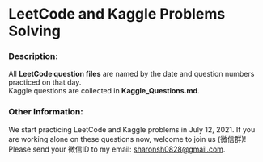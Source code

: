 # LeetCode and Kaggle Problems Solving

### Description:  
All __LeetCode question files__ are named by the date and question numbers practiced on that day.  
Kaggle questions are collected in __Kaggle_Questions.md__.

### Other Information:
We start practicing LeetCode and Kaggle problems in July 12, 2021.
If you are working alone on these questions now, welcome to join us (微信群)! Please send your 微信ID to my email: sharonsh0828@gmail.com. 
